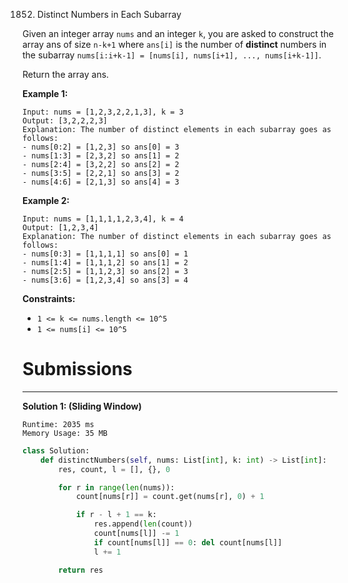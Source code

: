 1852. Distinct Numbers in Each Subarray

Given an integer array `nums` and an integer `k`, you are asked to construct the array ans of size `n-k+1` where `ans[i]` is the number of **distinct** numbers in the subarray `nums[i:i+k-1] = [nums[i], nums[i+1], ..., nums[i+k-1]]`.

Return the array ans.

 

**Example 1:**
```
Input: nums = [1,2,3,2,2,1,3], k = 3
Output: [3,2,2,2,3]
Explanation: The number of distinct elements in each subarray goes as follows:
- nums[0:2] = [1,2,3] so ans[0] = 3
- nums[1:3] = [2,3,2] so ans[1] = 2
- nums[2:4] = [3,2,2] so ans[2] = 2
- nums[3:5] = [2,2,1] so ans[3] = 2
- nums[4:6] = [2,1,3] so ans[4] = 3
```

**Example 2:**
```
Input: nums = [1,1,1,1,2,3,4], k = 4
Output: [1,2,3,4]
Explanation: The number of distinct elements in each subarray goes as follows:
- nums[0:3] = [1,1,1,1] so ans[0] = 1
- nums[1:4] = [1,1,1,2] so ans[1] = 2
- nums[2:5] = [1,1,2,3] so ans[2] = 3
- nums[3:6] = [1,2,3,4] so ans[3] = 4
```

**Constraints:**

* `1 <= k <= nums.length <= 10^5`
* `1 <= nums[i] <= 10^5`

# Submissions
---
**Solution 1: (Sliding Window)**
```
Runtime: 2035 ms
Memory Usage: 35 MB
```
```python
class Solution:
    def distinctNumbers(self, nums: List[int], k: int) -> List[int]:
        res, count, l = [], {}, 0

        for r in range(len(nums)):
            count[nums[r]] = count.get(nums[r], 0) + 1

            if r - l + 1 == k:
                res.append(len(count))
                count[nums[l]] -= 1
                if count[nums[l]] == 0: del count[nums[l]]
                l += 1

        return res
```
